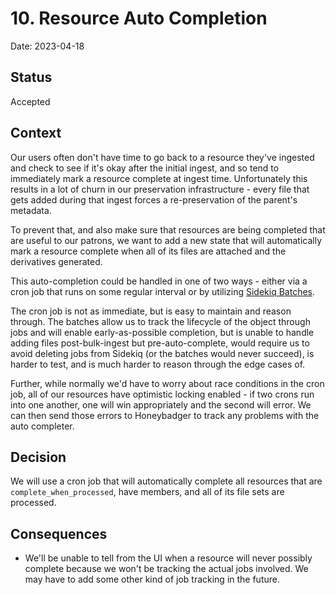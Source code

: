 # 10. Resource Auto Completion

Date: 2023-04-18

## Status

Accepted

## Context

Our users often don't have time to go back to a resource they've ingested and
check to see if it's okay after the initial ingest, and so tend to immediately
mark a resource complete at ingest time. Unfortunately this results in a lot of
churn in our preservation infrastructure - every file that gets added during
that ingest forces a re-preservation of the parent's metadata.

To prevent that, and also make sure that resources are being completed that are
useful to our patrons, we want to add a new state that will automatically mark a
resource complete when all of its files are attached and the derivatives
generated.

This auto-completion could be handled in one of two ways - either via a cron
job that runs on some regular interval or by utilizing [Sidekiq
Batches](https://github.com/sidekiq/sidekiq/wiki/Batches).

The cron job is not as immediate, but is easy to maintain and reason through.
The batches allow us to track the lifecycle of the object through jobs and will
enable early-as-possible completion, but is
unable to handle adding files post-bulk-ingest but pre-auto-complete, would
require us to avoid deleting jobs from Sidekiq (or the batches would never
succeed), is harder to test, and is much harder to reason through the edge cases
of.

Further, while normally we'd have to worry about race conditions in the cron
job, all of our resources have optimistic locking enabled - if two crons run into
one another, one will win appropriately and the second will error. We can then
send those errors to Honeybadger to track any problems with the auto completer.

## Decision

We will use a cron job that will automatically complete all resources that are
`complete_when_processed`, have members, and all of its file sets are processed.

## Consequences

* We'll be unable to tell from the UI when a resource will never possibly
    complete because we won't be tracking the actual jobs involved. We may have
    to add some other kind of job tracking in the future.
